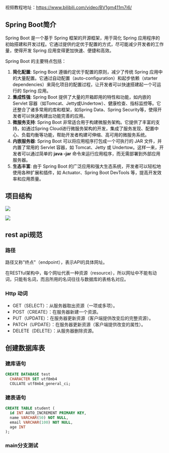 视频教程地址：https://www.bilibili.com/video/BV1gm411m7i6/

## Spring Boot简介
<font style="color:rgb(13, 13, 13);">Spring Boot 是一个基于 Spring 框架的开源框架，用于简化 Spring 应用程序的初始搭建和开发过程。它通过提供约定优于配置的方式，尽可能减少开发者的工作量，使得开发 Spring 应用变得更加快速、便捷和高效。</font>

<font style="color:rgb(13, 13, 13);"></font>

<font style="color:rgb(13, 13, 13);">Spring Boot 的主要特点包括：</font>

1. **简化配置**<font style="color:rgb(13, 13, 13);">: Spring Boot 遵循约定优于配置的原则，减少了传统 Spring 应用中的大量配置。它通过自动配置（auto-configuration）和起步依赖（starter dependencies）来简化项目的配置过程，让开发者可以快速搭建起一个可运行的 Spring 应用。</font>
2. **集成性强**<font style="color:rgb(13, 13, 13);">: Spring Boot 提供了大量的开箱即用的特性和功能，如内嵌的 Servlet 容器（如Tomcat、Jetty或Undertow）、健康检查、指标监控等。它还整合了诸多常用的库和框架，如Spring Data、Spring Security等，使得开发者可以快速构建出功能完善的应用。</font>
3. **微服务支持**<font style="color:rgb(13, 13, 13);">: Spring Boot 非常适合用于构建微服务架构。它提供了丰富的支持，如通过Spring Cloud进行微服务架构的开发，集成了服务发现、配置中心、负载均衡等功能，帮助开发者构建可伸缩、高可用的微服务系统。</font>
4. **内嵌服务器**<font style="color:rgb(13, 13, 13);">: Spring Boot 可以将应用程序打包成一个可执行的 JAR 文件，并内置了常用的 Servlet 容器，如 Tomcat、Jetty 或 Undertow。这样一来，开发者可以通过简单的 </font>**java -jar**<font style="color:rgb(13, 13, 13);"> 命令来运行应用程序，而无需部署到外部应用服务器。</font>
5. **生态丰富**<font style="color:rgb(13, 13, 13);">: 由于 Spring Boot 的广泛应用和强大生态系统，开发者可以轻松地使用各种扩展和插件，如 Actuator、Spring Boot DevTools 等，提高开发效率和应用质量。</font>



## 项目结构
![](https://cdn.nlark.com/yuque/0/2024/png/26411187/1713671184591-1eaa108f-8494-406e-8d36-cc3f69e033e3.png)



![](https://cdn.nlark.com/yuque/0/2024/png/26411187/1713682478000-c27d690a-0eb1-44b4-8631-d3225c842a6a.png)



## rest api规范
### 路径
路径又称"终点"（endpoint），表示API的具体网址。

在RESTful架构中，每个网址代表一种资源（resource），所以网址中不能有动词，只能有名词，而且所用的名词往往与数据库的表格名对应。



### Http 动词
+ GET（SELECT）：从服务器取出资源（一项或多项）。
+ POST（CREATE）：在服务器新建一个资源。
+ PUT（UPDATE）：在服务器更新资源（客户端提供改变后的完整资源）。
+ PATCH（UPDATE）：在服务器更新资源（客户端提供改变的属性）。
+ DELETE（DELETE）：从服务器删除资源。



## 创建数据库表
### 建库语句
```sql
CREATE DATABASE test
  CHARACTER SET utf8mb4
  COLLATE utf8mb4_general_ci;
```



### 建表语句
```sql
CREATE TABLE student (
  id INT AUTO_INCREMENT PRIMARY KEY,
  name VARCHAR(50) NOT NULL,
  email VARCHAR(100) NOT NULL,
  age INT
);
```


### main分支测试
